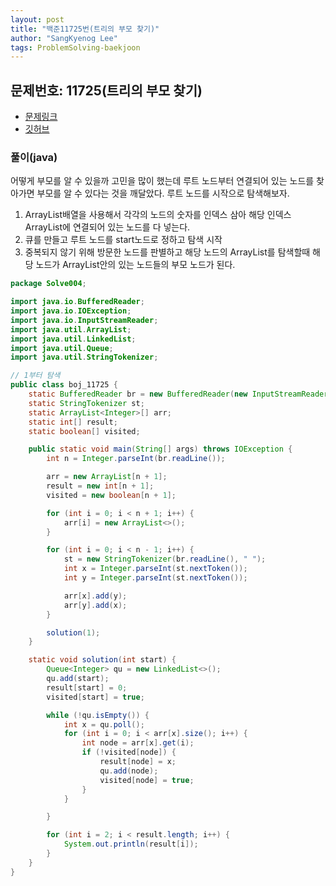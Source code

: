 ```yaml
---
layout: post
title: "백준11725번(트리의 부모 찾기)"
author: "SangKyenog Lee"
tags: ProblemSolving-baekjoon
---
```


## 문제번호: 11725(트리의 부모 찾기)
- [문제링크](https://www.acmicpc.net/problem/11725)
- [깃허브](https://github.com/sksk713/PS/blob/master/Solve004/boj_11725.java)

### 풀이(java)
어떻게 부모를 알 수 있을까 고민을 많이 했는데 루트 노드부터 연결되어 있는 노드를 찾아가면 부모를 알 수 있다는 것을 깨달았다. 루트 노드를 시작으로 탐색해보자.
1. ArrayList배열을 사용해서 각각의 노드의 숫자를 인덱스 삼아 해당 인덱스 ArrayList에 연결되어 있는 노드를 다 넣는다.
2. 큐를 만들고 루트 노드를 start노드로 정하고 탐색 시작
3. 중복되지 않기 위해 방문한 노드를 판별하고 해당 노드의 ArrayList를 탐색할때 해당 노드가 ArrayList안의 있는 노드들의 부모 노드가 된다.

```java
package Solve004;

import java.io.BufferedReader;
import java.io.IOException;
import java.io.InputStreamReader;
import java.util.ArrayList;
import java.util.LinkedList;
import java.util.Queue;
import java.util.StringTokenizer;

// 1부터 탐색
public class boj_11725 {
    static BufferedReader br = new BufferedReader(new InputStreamReader(System.in));
    static StringTokenizer st;
    static ArrayList<Integer>[] arr;
    static int[] result;
    static boolean[] visited;

    public static void main(String[] args) throws IOException {
        int n = Integer.parseInt(br.readLine());

        arr = new ArrayList[n + 1];
        result = new int[n + 1];
        visited = new boolean[n + 1];

        for (int i = 0; i < n + 1; i++) {
            arr[i] = new ArrayList<>();
        }

        for (int i = 0; i < n - 1; i++) {
            st = new StringTokenizer(br.readLine(), " ");
            int x = Integer.parseInt(st.nextToken());
            int y = Integer.parseInt(st.nextToken());

            arr[x].add(y);
            arr[y].add(x);
        }

        solution(1);
    }

    static void solution(int start) {
        Queue<Integer> qu = new LinkedList<>();
        qu.add(start);
        result[start] = 0;
        visited[start] = true;

        while (!qu.isEmpty()) {
            int x = qu.poll();
            for (int i = 0; i < arr[x].size(); i++) {
                int node = arr[x].get(i);
                if (!visited[node]) {
                    result[node] = x;
                    qu.add(node);
                    visited[node] = true;
                }
            }

        }

        for (int i = 2; i < result.length; i++) {
            System.out.println(result[i]);
        }
    }
}
```